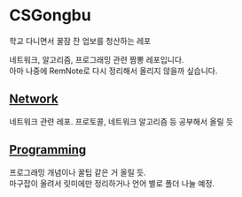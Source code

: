 # CSGongbu

학교 다니면서 꿀잠 잔 업보를 청산하는 레포  

네트워크, 알고리즘, 프로그래밍 관련 짬뽕 레포입니다.  
아마 나중에 RemNote로 다시 정리해서 올리지 않을까 싶습니다.

## [Network](https://github.com/BaekSe/CSGongbu/tree/master/Network)
네트워크 관련 레포. 프로토콜, 네트워크 알고리즘 등 공부해서 올릴 듯
## [Programming](https://github.com/BaekSe/CSGongbu/tree/master/Programming)
프로그래밍 개념이나 꿀팁 같은 거 올릴 듯.  
마구잡이 올려서 릿미에만 정리하거나 언어 별로 폴더 나눌 예정.